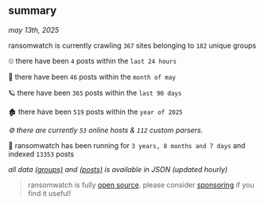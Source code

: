 
## summary
_may 13th, 2025_

ransomwatch is currently crawling `367` sites belonging to `182` unique groups

⏲ there have been `4` posts within the `last 24 hours`

🦈 there have been `46` posts within the `month of may`

🪐 there have been `365` posts within the `last 90 days`

🏚 there have been `519` posts within the `year of 2025`

_⚙️ there are currently `53` online hosts & `112` custom parsers._

🦕 ransomwatch has been running for `3 years, 8 months and 7 days` and indexed `13353` posts

_all data  [(groups)](http://https://dataleak.hopeless99.top//groups) and [(posts)](http://https://dataleak.hopeless99.top//posts) is available in JSON (updated hourly)_

> ransomwatch is fully [open source](https://github.com/joshhighet/ransomwatch#ransomwatch--). please consider [sponsoring](https://github.com/sponsors/joshhighet) if you find it useful!
